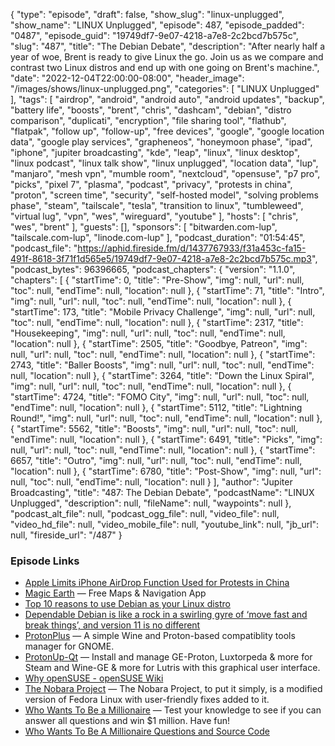 {
  "type": "episode",
  "draft": false,
  "show_slug": "linux-unplugged",
  "show_name": "LINUX Unplugged",
  "episode": 487,
  "episode_padded": "0487",
  "episode_guid": "19749df7-9e07-4218-a7e8-2c2bcd7b575c",
  "slug": "487",
  "title": "The Debian Debate",
  "description": "After nearly half a year of woe, Brent is ready to give Linux the go. Join us as we compare and contrast two Linux distros and end up with one going on Brent's machine.",
  "date": "2022-12-04T22:00:00-08:00",
  "header_image": "/images/shows/linux-unplugged.png",
  "categories": [
    "LINUX Unplugged"
  ],
  "tags": [
    "airdrop",
    "android",
    "android auto",
    "android updates",
    "backup",
    "battery life",
    "boosts",
    "brent",
    "chris",
    "dashcam",
    "debian",
    "distro comparison",
    "duplicati",
    "encryption",
    "file sharing tool",
    "flathub",
    "flatpak",
    "follow up",
    "follow-up",
    "free devices",
    "google",
    "google location data",
    "google play services",
    "grapheneos",
    "honeymoon phase",
    "ipad",
    "iphone",
    "jupiter broadcasting",
    "kde",
    "leap",
    "linux",
    "linux desktop",
    "linux podcast",
    "linux talk show",
    "linux unplugged",
    "location data",
    "lup",
    "manjaro",
    "mesh vpn",
    "mumble room",
    "nextcloud",
    "opensuse",
    "p7 pro",
    "picks",
    "pixel 7",
    "plasma",
    "podcast",
    "privacy",
    "protests in china",
    "proton",
    "screen time",
    "security",
    "self-hosted model",
    "solving problems phase",
    "steam",
    "tailscale",
    "tesla",
    "transition to linux",
    "tumbleweed",
    "virtual lug",
    "vpn",
    "wes",
    "wireguard",
    "youtube"
  ],
  "hosts": [
    "chris",
    "wes",
    "brent"
  ],
  "guests": [],
  "sponsors": [
    "bitwarden.com-lup",
    "tailscale.com-lup",
    "linode.com-lup"
  ],
  "podcast_duration": "01:54:45",
  "podcast_file": "https://aphid.fireside.fm/d/1437767933/f31a453c-fa15-491f-8618-3f71f1d565e5/19749df7-9e07-4218-a7e8-2c2bcd7b575c.mp3",
  "podcast_bytes": 96396665,
  "podcast_chapters": {
    "version": "1.1.0",
    "chapters": [
      {
        "startTime": 0,
        "title": "Pre-Show",
        "img": null,
        "url": null,
        "toc": null,
        "endTime": null,
        "location": null
      },
      {
        "startTime": 71,
        "title": "Intro",
        "img": null,
        "url": null,
        "toc": null,
        "endTime": null,
        "location": null
      },
      {
        "startTime": 173,
        "title": "Mobile Privacy Challenge",
        "img": null,
        "url": null,
        "toc": null,
        "endTime": null,
        "location": null
      },
      {
        "startTime": 2317,
        "title": "Housekeeping",
        "img": null,
        "url": null,
        "toc": null,
        "endTime": null,
        "location": null
      },
      {
        "startTime": 2505,
        "title": "Goodbye, Patreon",
        "img": null,
        "url": null,
        "toc": null,
        "endTime": null,
        "location": null
      },
      {
        "startTime": 2743,
        "title": "Baller Boosts",
        "img": null,
        "url": null,
        "toc": null,
        "endTime": null,
        "location": null
      },
      {
        "startTime": 3264,
        "title": "Down the Linux Spiral",
        "img": null,
        "url": null,
        "toc": null,
        "endTime": null,
        "location": null
      },
      {
        "startTime": 4724,
        "title": "FOMO City",
        "img": null,
        "url": null,
        "toc": null,
        "endTime": null,
        "location": null
      },
      {
        "startTime": 5112,
        "title": "Lightning Round!",
        "img": null,
        "url": null,
        "toc": null,
        "endTime": null,
        "location": null
      },
      {
        "startTime": 5562,
        "title": "Boosts",
        "img": null,
        "url": null,
        "toc": null,
        "endTime": null,
        "location": null
      },
      {
        "startTime": 6491,
        "title": "Picks",
        "img": null,
        "url": null,
        "toc": null,
        "endTime": null,
        "location": null
      },
      {
        "startTime": 6657,
        "title": "Outro",
        "img": null,
        "url": null,
        "toc": null,
        "endTime": null,
        "location": null
      },
      {
        "startTime": 6780,
        "title": "Post-Show",
        "img": null,
        "url": null,
        "toc": null,
        "endTime": null,
        "location": null
      }
    ],
    "author": "Jupiter Broadcasting",
    "title": "487: The Debian Debate",
    "podcastName": "LINUX Unplugged",
    "description": null,
    "fileName": null,
    "waypoints": null
  },
  "podcast_alt_file": null,
  "podcast_ogg_file": null,
  "video_file": null,
  "video_hd_file": null,
  "video_mobile_file": null,
  "youtube_link": null,
  "jb_url": null,
  "fireside_url": "/487"
}


### Episode Links

  * [Apple Limits iPhone AirDrop Function Used for Protests in China](https://www.bloomberg.com/news/articles/2022-11-10/apple-limits-iphone-file-sharing-tool-used-for-protests-in-china?leadSource=uverify%20wall "Apple Limits iPhone AirDrop Function Used for Protests in China")
  * [Magic Earth](https://www.magicearth.com/ "Magic Earth") — Free Maps & Navigation App
  * [Top 10 reasons to use Debian as your Linux distro](https://www.fosslinux.com/46040/reasons-use-debian-linux-distro.htm "Top 10 reasons to use Debian as your Linux distro")
  * [Dependable Debian is like a rock in a swirling gyre of ‘move fast and break things’, and version 11 is no different](https://www.theregister.com/2021/06/16/debian_11/ "Dependable Debian is like a rock in a swirling gyre of ‘move fast and break things’, and version 11 is no different")
  * [ProtonPlus](https://flathub.org/apps/details/com.vysp3r.ProtonPlus "ProtonPlus") — A simple Wine and Proton-based compatiblity tools manager for GNOME.
  * [ProtonUp-Qt](https://github.com/DavidoTek/ProtonUp-Qt "ProtonUp-Qt") — Install and manage GE-Proton, Luxtorpeda & more for Steam and Wine-GE & more for Lutris with this graphical user interface.
  * [Why openSUSE - openSUSE Wiki](https://en.opensuse.org/openSUSE:Why_openSUSE "Why openSUSE - openSUSE Wiki")
  * [The Nobara Project](https://nobaraproject.org/ "The Nobara Project") — The Nobara Project, to put it simply, is a modified version of Fedora Linux with user-friendly fixes added to it.
  * [Who Wants To Be a Millionaire](https://flathub.org/apps/details/lv.martinsz.millionaire "Who Wants To Be a Millionaire") — Test your knowledge to see if you can answer all questions and win $1 million. Have fun!
  * [Who Wants To Be A Millionaire Questions and Source Code](https://github.com/martinszeltins/who-wants-to-be-a-millionaire/blob/master/src/millionaire-questions.c "Who Wants To Be A Millionaire Questions and Source Code")


